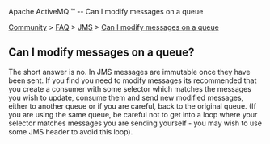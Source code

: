 Apache ActiveMQ ™ -- Can I modify messages on a queue 

[Community](community.html) > [FAQ](faq.html) > [JMS](jms.html) > [Can I modify messages on a queue](can-i-modify-messages-on-a-queue.html)


Can I modify messages on a queue?
---------------------------------

The short answer is no. In JMS messages are immutable once they have been sent. If you find you need to modify messages its recommended that you create a consumer with some selector which matches the messages you wish to update, consume them and send new modified messages, either to another queue or if you are careful, back to the original queue. (If you are using the same queue, be careful not to get into a loop where your selector matches messages you are sending yourself - you may wish to use some JMS header to avoid this loop).

